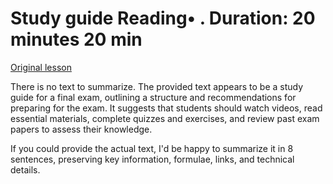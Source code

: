 # Study guide Reading• . Duration: 20 minutes 20 min

[Original lesson](https://www.coursera.org/learn/uol-fundamentals-of-computer-science/supplement/FPBsZ/study-guide)

There is no text to summarize. The provided text appears to be a study guide for a final exam, outlining a structure and recommendations for preparing for the exam. It suggests that students should watch videos, read essential materials, complete quizzes and exercises, and review past exam papers to assess their knowledge.

If you could provide the actual text, I'd be happy to summarize it in 8 sentences, preserving key information, formulae, links, and technical details.

